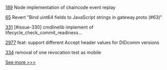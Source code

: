 
[189](https://github.com/hyperledger/fabric-gateway/pull/189) Node implementation of chaincode event replay

[65](https://github.com/hyperledger/fabric-protos/pull/65) Revert "Bind uint64 fields to JavaScript strings in gateway.proto (#63)"

[331](https://github.com/hyperledger/cello/pull/331) [#issue-330] cmdlinelib implement of lifecycle_check_commit_readiness…

[2977](https://github.com/hyperledger/aries-framework-go/pull/2977) feat: support different Accept header values for DIDcomm versions

[334](https://github.com/hyperledger/aries-agent-test-harness/pull/334) removal of one revocation test as mobile


[See more >>>](https://start-here.hyperledger.org/pull-requests)
